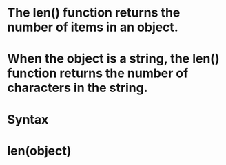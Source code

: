 # The len() function returns the number of items in an object.

# When the object is a string, the len() function returns the number of characters in the string.

# Syntax
# len(object)
